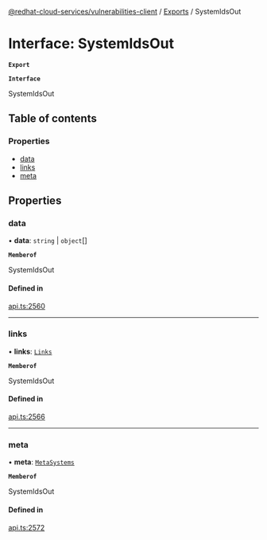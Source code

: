 [@redhat-cloud-services/vulnerabilities-client](../README.md) / [Exports](../modules.md) / SystemIdsOut

# Interface: SystemIdsOut

**`Export`**

**`Interface`**

SystemIdsOut

## Table of contents

### Properties

- [data](SystemIdsOut.md#data)
- [links](SystemIdsOut.md#links)
- [meta](SystemIdsOut.md#meta)

## Properties

### data

• **data**: `string` \| `object`[]

**`Memberof`**

SystemIdsOut

#### Defined in

[api.ts:2560](https://github.com/RedHatInsights/javascript-clients/blob/master/packages/vulnerabilities/git-api/api.ts#L2560)

___

### links

• **links**: [`Links`](Links.md)

**`Memberof`**

SystemIdsOut

#### Defined in

[api.ts:2566](https://github.com/RedHatInsights/javascript-clients/blob/master/packages/vulnerabilities/git-api/api.ts#L2566)

___

### meta

• **meta**: [`MetaSystems`](MetaSystems.md)

**`Memberof`**

SystemIdsOut

#### Defined in

[api.ts:2572](https://github.com/RedHatInsights/javascript-clients/blob/master/packages/vulnerabilities/git-api/api.ts#L2572)
